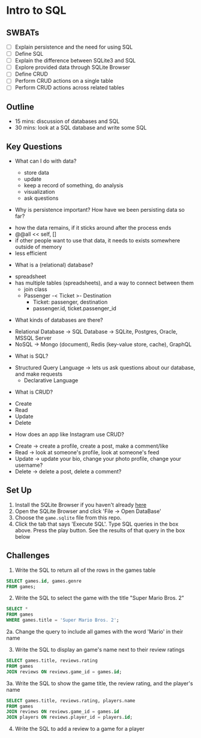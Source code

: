 Intro to SQL
===

## SWBATs

* [ ] Explain persistence and the need for using SQL
* [ ] Define SQL
* [ ] Explain the difference between SQLite3 and SQL
* [ ] Explore provided data through SQLite Browser
* [ ] Define CRUD
* [ ] Perform CRUD actions on a single table
* [ ] Perform CRUD actions across related tables

## Outline
* 15 mins: discussion of databases and SQL
* 30 mins: look at a SQL database and write some SQL

## Key Questions
* What can I do with data?
  - store data
  - update
  - keep a record of something, do analysis
  - visualization
  - ask questions

* Why is persistence important? How have we been persisting data so far?
- how the data remains, if it sticks around after the process ends
- @@all << self, []
- if other people want to use that data, it needs to exists somewhere outside of memory
- less efficient

* What is a (relational) database?
- spreadsheet
- has multiple tables (spreadsheets), and a way to connect between them
  - join class
  - Passenger -< Ticket >- Destination
    - Ticket: passenger, destination
    - passenger.id, ticket.passenger_id

* What kinds of databases are there?
- Relational Database -> SQL Database -> SQLite, Postgres, Oracle, MSSQL Server
- NoSQL -> Mongo (document), Redis (key-value store, cache), GraphQL

* What is SQL?
- Structured Query Language -> lets us ask questions about our database, and make requests
  - Declarative Language 

* What is CRUD?
- Create
- Read
- Update
- Delete

* How does an app like Instagram use CRUD?
- Create -> create a profile, create a post, make a comment/like
- Read -> look at someone's profile, look at someone's feed
- Update -> update your bio, change your photo profile, change your username?
- Delete -> delete a post, delete a comment?

## Set Up 

1. Install the SQLite Browser if you haven't already [here](http://sqlitebrowser.org/)
2. Open the SQLite Browser and click 'File -> Open DataBase'
3. Choose the `game.sqlite` file from this repo. 
4. Click the tab that says 'Execute SQL'. Type SQL queries in the box above. Press the play button. See the results of that query in the box below

## Challenges

1. Write the SQL to return all of the rows in the games table
```sql
SELECT games.id, games.genre
FROM games;
```

2. Write the SQL to select the game with the title "Super Mario Bros. 2"
```sql
SELECT *
FROM games
WHERE games.title = 'Super Mario Bros. 2';
```

  2a. Change the query to include all games with the word 'Mario' in their name

3. Write the SQL to display an game's name next to their review ratings
```sql
SELECT games.title, reviews.rating
FROM games
JOIN reviews ON reviews.game_id = games.id;
```

 3a. Write the SQL to show the game title, the review rating, and the player's name

 ```sql
SELECT games.title, reviews.rating, players.name
FROM games
JOIN reviews ON reviews.game_id = games.id
JOIN players ON reviews.player_id = players.id;
 ```

4. Write the SQL to add a review to a game for a player
